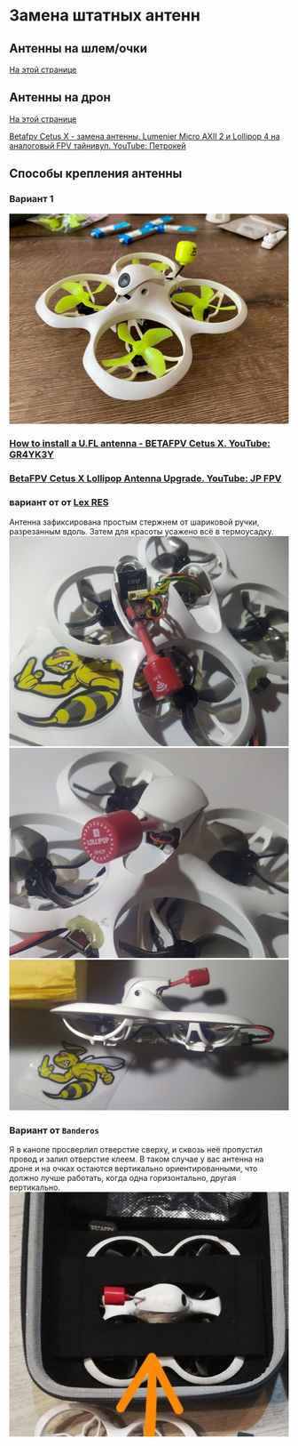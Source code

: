 # Замена штатных антенн

## Антенны на шлем/очки 
[На этой странице](./../../../../15_Goggles/20_Антенны_на_аналог.md)

## Антенны на дрон
[На этой странице](./../../../20_VTX/Антенны_на_аналог.md)

[Betafpv Cetus X - замена антенны. Lumenier Micro AXII 2 и Lollipop 4 на аналоговый FPV тайнивуп. YouTube: Петрокей](https://www.youtube.com/watch?v=G2w1dMCCnoc)

## Способы крепления антенны

### Вариант 1
![](CetusX_Foxeer.jpg)

### [How to install a U.FL antenna - BETAFPV Cetus X. YouTube: GR4YK3Y](https://www.youtube.com/watch?v=ErxKLmwsnYQ)

### [BetaFPV Cetus X Lollipop Antenna Upgrade. YouTube: JP FPV](https://www.youtube.com/shorts/JutsAVWGMDE)


### вариант от от [Lex RES](https://t.me/meganoobe)
Антенна зафиксирована простым стержнем от шариковой ручки, разрезанным вдоль. Затем для красоты усажено всё в термоусадку.  
![](Antenna2.jpg)  
![](Antenna3.jpg)  
![](Antenna1.jpg)  
 
### Вариант от `Banderos`
Я в канопе просверлил отверстие сверху, и сквозь неё пропустил провод и залил отверстие клеем. В таком случае у вас антенна на дроне и на очках остаются вертикально ориентированными, что должно лучше работать, когда одна горизонтально, другая вертикально.  
![](AntennaBanderos.jpg)  
